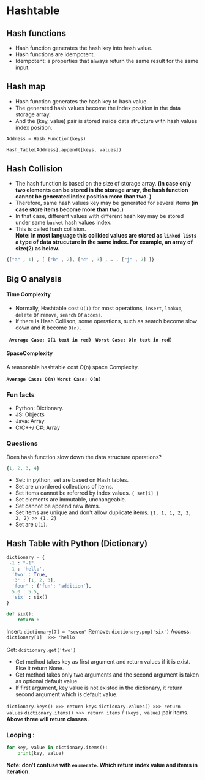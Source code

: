# Hashtable


## Hash functions 
* Hash function generates the hash key into hash value. <br/>
* Hash functions are idempotent. <br/>
* Idempotent: a properties that always return the same result for the same input. <br/>

## Hash map
* Hash function generates the hash key to hash value. <br/>
* The generated hash values become the index position in the data storage array. <br/>
* And the (key, value) pair is stored inside data structure with  hash values index position. <br/>

```python
Address = Hash_Function(keys)

Hash_Table[Address].append([keys, values])
```

## Hash Collision
* The hash function is based on the size of storage array. **(in case only two elements can be stored in the storage array, the hash function cannot be generated index position more than two. )**
* Therefore, same hash values key may be generated for several items **(in case store items become more than two.)**
* In that case, different values with different hash key may be stored under same `bucket` hash values index. 
* This is called hash collision. <br/>
**Note: In most language this collided values are stored as `linked lists` a type of data strucuture in the same index. For example, an array of size(2) as below.**

```python
{["a" , 1] , [ ["b" , 2], ["c" , 3] , … , ["j" , 7] ]} 
```

## Big O analysis

#### Time Complexity
* Normally, Hashtable cost `O(1)` for most operations, `insert`, `lookup`, `delete` or `remove`, `search` or `access`.
* If there is Hash Collison, some operations, such as search become slow down and it become `O(n)`.

**` Average Case: O(1 text in red)`**
**` Worst Case: O(n text in red)`**

#### SpaceComplexity
A reasonable hashtable cost O(n) space Complexity.

**`Average Case: O(n)`**
**`Worst Case: O(n)`**


### Fun facts
* Python: Dictionary.
* JS: Objects
* Java: Array
* C/C++/ C#: Array

### Questions
Does hash function slow down the data structure operations?

``` python
{1, 2, 3, 4}
```
* Set:  in python, set are based on Hash tables.
* Set are unordered collections of items.
* Set items cannot be referred by index values. ``` { set[i] } ```
* Set elements are immutable, unchangeable.
* Set cannot be append new items.
* Set items are unique and don't allow duplicate items. `{1, 1, 1, 2, 2, 2, 2} >> {1, 2}`
* Set are `O(1)`.


## Hash Table with Python (Dictionary)

``` python
dictionary = { 
 -1 : "-1"
  1 : 'hello', 
  'two' : True, 
  '3' : [1, 2, 3], 
  'four' : {'fun': 'addition'}, 
  5.0 : 5.5, 
  'six' : six()
}
```
``` python
def six():
    return 6
```

Insert: ``` dictionary[7] = "seven" ```
Remove: ``` dictionary.pop('six') ```
Access: ``` dictionary[1] 
                >>> 'hello'
	``` <br/><br/>
Get: ``` dcitionary.get('two') ```
* Get method takes key as first argument and return values if it is exist. Else it return None.
* Get method takes only two arguments and the second argument is taken as optional default value.
* If first argument, key value is not existed in the dictionary, it return second argument which is default value.

` dictionary.keys() >>> return keys ` 
` dictionary.values() >>> return values ` 
` dictionary.items() >>> return items `  / `(keys, value)` pair items. <br/>
**Above three will return classes.**

### Looping : 
```python
for key, value in dictionary.items():
    print(key, value)
```

**Note: don’t confuse with `enumerate`. Which return index value and items in iteration.**


